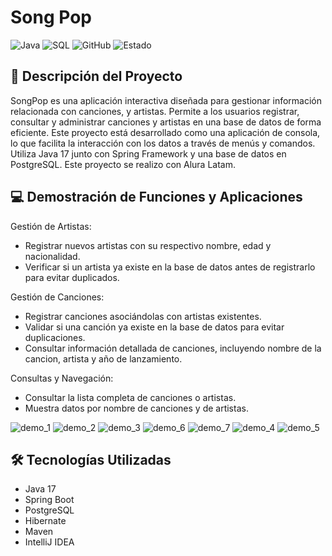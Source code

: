 # Song Pop
![Java](https://img.shields.io/badge/Java-17-brightgreen)
![SQL](https://img.shields.io/badge/PostgreSQL)
![GitHub](https://img.shields.io/badge/GitHub-Repository-lightgrey)
![Estado](https://img.shields.io/badge/Estado-Terminado-brightgreen)

## 📖 Descripción del Proyecto
SongPop es una aplicación interactiva diseñada para gestionar información relacionada con canciones, y artistas. Permite a los usuarios registrar, consultar y administrar canciones y artistas en una base de datos de forma eficiente. Este proyecto está desarrollado como una aplicación de consola, lo que facilita la interacción con los datos a través de menús y comandos. Utiliza Java 17 junto con Spring Framework y una base de datos en PostgreSQL. Este proyecto se realizo con Alura Latam.

## 💻 Demostración de Funciones y Aplicaciones
Gestión de Artistas:
- Registrar nuevos artistas con su respectivo nombre, edad y nacionalidad.
- Verificar si un artista ya existe en la base de datos antes de registrarlo para evitar duplicados.

Gestión de Canciones:
- Registrar canciones asociándolas con artistas existentes.
- Validar si una canción ya existe en la base de datos para evitar duplicaciones.
- Consultar información detallada de canciones, incluyendo nombre de la cancion, artista y año de lanzamiento.

Consultas y Navegación:
- Consultar la lista completa de canciones o artistas.
- Muestra datos por nombre de canciones y de artistas.
  
![demo_1](https://github.com/user-attachments/assets/200b7370-f8ec-4609-aa5b-ac6f9974e360)
![demo_2](https://github.com/user-attachments/assets/9cb20d81-e21e-487d-9a1c-f43952d663b4)
![demo_3](https://github.com/user-attachments/assets/670f09df-c820-46f1-ab97-04fb1c473c4f)
![demo_6](https://github.com/user-attachments/assets/04d27ae5-af26-451b-8adb-00ede6878128)
![demo_7](https://github.com/user-attachments/assets/e1ba14b2-1ba2-40d1-914a-6ed194ddb088)
![demo_4](https://github.com/user-attachments/assets/a36c7e12-969c-411c-88cf-c4d89c45db1f)
![demo_5](https://github.com/user-attachments/assets/5943d3a8-9def-4282-b326-3c76a70d0783)



## 🛠 Tecnologías Utilizadas
- Java 17
- Spring Boot
- PostgreSQL
- Hibernate
- Maven
- IntelliJ IDEA
